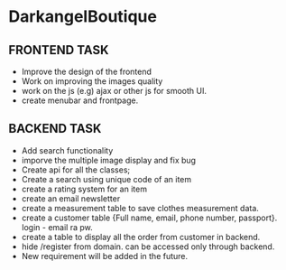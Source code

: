 # DarkangelBoutique
## FRONTEND TASK
* Improve the design of the frontend
* Work on improving the images quality
* work on the js (e.g) ajax or other js for smooth UI.
* create menubar and frontpage.

## BACKEND TASK
* Add search functionality
* imporve the multiple image display and fix bug
* Create api for all the classes;
* Create a search using unique code of an item
* create a rating system for an item
* create an email newsletter
* create a measurement table to save clothes measurement data.
* create a customer table {Full name, email, phone number, passport}. login - email ra pw.
* create a table to display all the order from customer in backend.
* hide /register from domain. can be accessed only through backend.
* New requirement will be added in the future.


